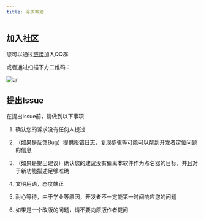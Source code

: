```yaml
---
title: 寻求帮助
---
```


## 加入社区

您可以通过[链接](https://qm.qq.com/q/WzhU4u6nYG)加入QQ群

或者通过扫描下方二维码：

![qr](/assets/qr.jpg)

## 提出Issue

在提出issue前，请做到以下事项

1. 确认您的诉求没有任何人提过

2. （如果是反馈Bug）提供报错日志，复现步骤等可能可以帮到开发者定位问题的信息

3. （如果是提出建议）确认您的建议没有偏离本软件作为点名器的目标，并且对于新功能描述足够准确

4. 文明用语，态度端正

5. 耐心等待，由于学业等原因，开发者不一定能第一时间响应您的问题

6. 如果是一个改版的问题，请不要向原版作者提问